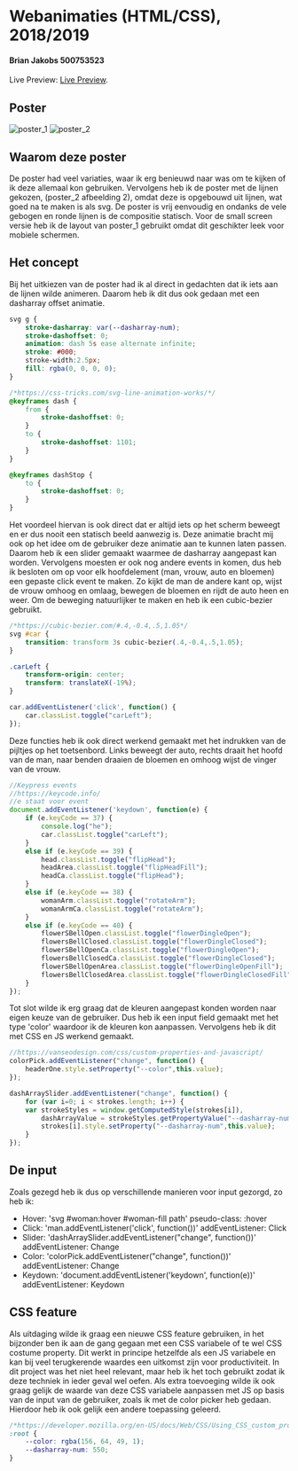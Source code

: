 # Webanimaties (HTML/CSS), 2018/2019
#### Brian Jakobs 500753523

Live Preview: [Live Preview](https://brianjakobs.github.io/HTML-CSS/).

## Poster

![poster_1](/images/poster_1.jpg)
![poster_2](/images/poster_2.jpg)

## Waarom deze poster

De poster had veel variaties, waar ik erg benieuwd naar was om te kijken of ik deze allemaal kon gebruiken. Vervolgens heb ik de poster met de lijnen gekozen, (poster_2 afbeelding 2), omdat deze is opgebouwd uit lijnen, wat goed na te maken is als svg. De poster is vrij eenvoudig en ondanks de vele gebogen en ronde lijnen is de compositie statisch. Voor de small screen versie heb ik de layout van poster_1 gebruikt omdat dit geschikter leek voor mobiele schermen.

## Het concept

Bij het uitkiezen van de poster had ik al direct in gedachten dat ik iets aan de lijnen wilde animeren. Daarom heb ik dit dus ook gedaan met een dasharray offset animatie.

```css
svg g {
	stroke-dasharray: var(--dasharray-num);
	stroke-dashoffset: 0;
	animation: dash 5s ease alternate infinite;
    stroke: #000;
    stroke-width:2.5px;
    fill: rgba(0, 0, 0, 0);
}

/*https://css-tricks.com/svg-line-animation-works/*/
@keyframes dash {
    from {
        stroke-dashoffset: 0;
    }
    to {
        stroke-dashoffset: 1101;
    }
}

@keyframes dashStop {
    to {
        stroke-dashoffset: 0;
    }
}
```

Het voordeel hiervan is ook direct dat er altijd iets op het scherm beweegt en er dus nooit een statisch beeld aanwezig is. Deze animatie bracht mij ook op het idee om de gebruiker deze animatie aan te kunnen laten passen. Daarom heb ik een slider gemaakt waarmee de dasharray aangepast kan worden. Vervolgens moesten er ook nog andere events in komen, dus heb ik besloten om op voor elk hoofdelement (man, vrouw, auto en bloemen) een gepaste click event te maken. Zo kijkt de man de andere kant op, wijst de vrouw omhoog en omlaag, bewegen de bloemen en rijdt de auto heen en weer. Om de beweging natuurlijker te maken en heb ik een cubic-bezier gebruikt.

```css
/*https://cubic-bezier.com/#.4,-0.4,.5,1.05*/
svg #car {
    transition: transform 3s cubic-bezier(.4,-0.4,.5,1.05);
}

.carLeft {
    transform-origin: center; 
    transform: translateX(-19%);
}

```

```js
car.addEventListener('click', function() {
    car.classList.toggle("carLeft");
});

```

Deze functies heb ik ook direct werkend gemaakt met het indrukken van de pijltjes op het toetsenbord. Links beweegt der auto, rechts draait het hoofd van de man, naar benden draaien de bloemen en omhoog wijst de vinger van de vrouw.

```js
//Keypress events
//https://keycode.info/
//e staat voor event
document.addEventListener('keydown', function(e) {
    if (e.keyCode == 37) {
        console.log("he");
        car.classList.toggle("carLeft");
    }
    else if (e.keyCode == 39) {
        head.classList.toggle("flipHead");
        headArea.classList.toggle("flipHeadFill");
        headCa.classList.toggle("flipHead");
    }
    else if (e.keyCode == 38) {
        womanArm.classList.toggle("rotateArm");
        womanArmCa.classList.toggle("rotateArm");
    }
    else if (e.keyCode == 40) {
        flowerSBellOpen.classList.toggle("flowerDingleOpen");
        flowersBellClosed.classList.toggle("flowerDingleClosed");
        flowerSBellOpenCa.classList.toggle("flowerDingleOpen");
        flowersBellClosedCa.classList.toggle("flowerDingleClosed");
        flowerSBellOpenArea.classList.toggle("flowerDingleOpenFill");
        flowersBellClosedArea.classList.toggle("flowerDingleClosedFill");
    }
});

```

Tot slot wilde ik erg graag dat de kleuren aangepast konden worden naar eigen keuze van de gebruiker. Dus heb ik een input field gemaakt met het type 'color' waardoor ik de kleuren kon aanpassen. Vervolgens heb ik dit met CSS en JS werkend gemaakt.

```js
//https://vanseodesign.com/css/custom-properties-and-javascript/
colorPick.addEventListener("change", function() {
    headerOne.style.setProperty("--color",this.value);
});

dashArraySlider.addEventListener("change", function() {
    for (var i=0; i < strokes.length; i++) {
    var strokeStyles = window.getComputedStyle(strokes[i]),
        dashArrayValue = strokeStyles.getPropertyValue("--dasharray-num)");
        strokes[i].style.setProperty("--dasharray-num",this.value);
    }
});

```

## De input

Zoals gezegd heb ik dus op verschillende manieren voor input gezorgd, zo heb ik:
* Hover: 'svg #woman:hover #woman-fill path' pseudo-class: :hover
* Click: 'man.addEventListener('click', function())' addEventListener: Click
* Slider: 'dashArraySlider.addEventListener("change", function())' addEventListener: Change
* Color: 'colorPick.addEventListener("change", function())' addEventListener: Change
* Keydown: 'document.addEventListener('keydown', function(e))' addEventListener: Keydown

## CSS feature

Als uitdaging wilde ik graag een nieuwe CSS feature gebruiken, in het bijzonder ben ik aan de gang gegaan met een CSS variabele of te wel CSS costume property. Dit werkt in principe hetzelfde als een JS variabele en kan bij veel terugkerende waardes een uitkomst zijn voor productiviteit. In dit project was het niet heel relevant, maar heb ik het toch gebruikt zodat ik deze techniek in ieder geval wel oefen. Als extra toevoeging wilde ik ook graag gelijk de waarde van deze CSS variabele aanpassen met JS op basis van de input van de gebruiker, zoals ik met de color picker heb gedaan. Hierdoor heb ik ook gelijk een andere toepassing geleerd.

```css
/*https://developer.mozilla.org/en-US/docs/Web/CSS/Using_CSS_custom_properties*/
:root {
    --color: rgba(156, 64, 49, 1);
    --dasharray-num: 550;
}

```
